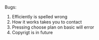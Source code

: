 Bugs:

1. Efficiently is spelled wrong
2. How it works takes you to contact
3. Pressing choose plan on basic will error
4. Copyrigt is in future
